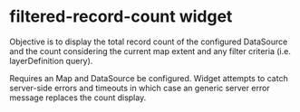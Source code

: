 # filtered-record-count widget

Objective is to display the total record count of the configured DataSource and the count considering the current map extent and any filter criteria (i.e. layerDefinition query).

Requires an Map and DataSource be configured. Widget attempts to catch server-side errors and timeouts in which case an generic server error message replaces the count display.
